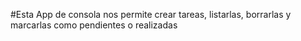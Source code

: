 #Esta App de consola nos permite crear tareas, listarlas, borrarlas y marcarlas como pendientes o realizadas 